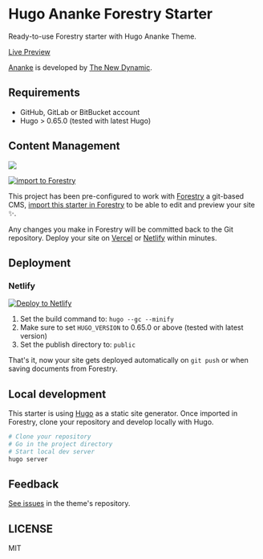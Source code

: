 # Hugo Ananke Forestry Starter

Ready-to-use Forestry starter with Hugo Ananke Theme.

[Live Preview](https://gohugo-ananke-theme-demo.netlify.app/)

[Ananke](https://github.com/theNewDynamic/gohugo-theme-ananke) is developed by [The New Dynamic](https://www.thenewdynamic.com/).

## Requirements

- GitHub, GitLab or BitBucket account
- Hugo > 0.65.0 (tested with latest Hugo)

## Content Management

![](static/images/ananke-forestry.jpg)

[![import to Forestry](https://assets.forestry.io/import-to-forestryK.svg)](https://app.forestry.io/quick-start?repo=forestryio/hugo-ananke-forestry&engine=hugo&version=0.81.0)

This project has been pre-configured to work with [Forestry](https://forestry.io) a git-based CMS, [import this starter in Forestry](https://app.forestry.io/quick-start?repo=forestryio/hugo-ananke-forestry&engine=hugo&version=0.81.0) to be able to edit and preview your site ✨.

Any changes you make in Forestry will be committed back to the Git repository. Deploy your site on [Vercel](#vercel) or [Netlify](#netlify) within minutes.

## Deployment

### Netlify

[![Deploy to Netlify](https://www.netlify.com/img/deploy/button.svg)](https://app.netlify.com/start/deploy?repository=https://github.com/douglasgoodwin/rebeccabaron.com)

1. Set the build command to: `hugo --gc --minify`
1. Make sure to set `HUGO_VERSION` to 0.65.0 or above (tested with latest version)
1. Set the publish directory to: `public`

That's it, now your site gets deployed automatically on `git push` or when saving documents from Forestry.

## Local development

This starter is using [Hugo](https://gohugo.io) as a static site generator.
Once imported in Forestry, clone your repository and develop locally with Hugo.

```bash
# Clone your repository
# Go in the project directory
# Start local dev server
hugo server
```

## Feedback

[See issues](https://github.com/theNewDynamic/gohugo-theme-ananke/issues) in the theme's repository.

## LICENSE

MIT
